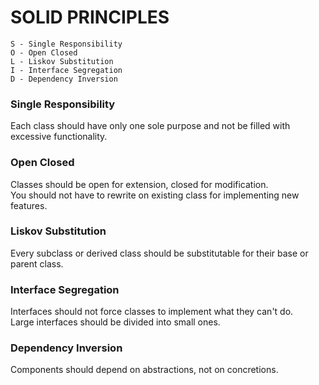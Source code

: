# SOLID PRINCIPLES

    S - Single Responsibility
    O - Open Closed
    L - Liskov Substitution
    I - Interface Segregation
    D - Dependency Inversion

### Single Responsibility
Each class should have only one sole purpose and not be filled with excessive functionality.

### Open Closed
Classes should be open for extension, closed for modification. <br>
You should not have to rewrite on existing class for implementing new features.

### Liskov Substitution
Every subclass or derived class should be substitutable for their base or parent class.

### Interface Segregation
Interfaces should not force classes to implement what they can't do. <br>
Large interfaces should be divided into small ones.

### Dependency Inversion
Components should depend on abstractions, not on concretions.